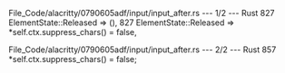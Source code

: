 File_Code/alacritty/0790605adf/input/input_after.rs --- 1/2 --- Rust
827             ElementState::Released => (),                                                                                                                827             ElementState::Released => *self.ctx.suppress_chars() = false,

File_Code/alacritty/0790605adf/input/input_after.rs --- 2/2 --- Rust
857             *self.ctx.suppress_chars() = false;                                                                                                              

